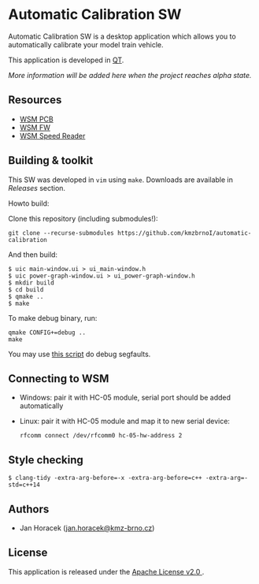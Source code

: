 # Automatic Calibration SW

Automatic Calibration SW is a desktop application which allows you to
automatically calibrate your model train vehicle.

This application is developed in [QT](https://www.qt.io/).

*More information will be added here when the project reaches alpha state.*

## Resources

 * [WSM PCB](https://github.com/kmzbrnoI/wsm-pcb)
 * [WSM FW](https://github.com/kmzbrnoI/wsm-fw)
 * [WSM Speed Reader](https://github.com/kmzbrnoI/wsm-speed-reader)

## Building & toolkit

This SW was developed in `vim` using `make`. Downloads are available in
*Releases* section.

Howto build:

Clone this repository (including submodules!):

```
git clone --recurse-submodules https://github.com/kmzbrnoI/automatic-calibration
```

And then build:

```
$ uic main-window.ui > ui_main-window.h
$ uic power-graph-window.ui > ui_power-graph-window.h
$ mkdir build
$ cd build
$ qmake ..
$ make
```

To make debug binary, run:

```
qmake CONFIG+=debug ..
make
```

You may use [this script](https://serverfault.com/questions/61659/can-you-get-any-program-in-linux-to-print-a-stack-trace-if-it-segfaults) do debug segfaults.

## Connecting to WSM

 * Windows: pair it with HC-05 module, serial port should be added
   automatically
 * Linux: pair it with HC-05 module and map it to new serial device:

    ```
    rfcomm connect /dev/rfcomm0 hc-05-hw-address 2
    ```

## Style checking

```
$ clang-tidy -extra-arg-before=-x -extra-arg-before=c++ -extra-arg=-std=c++14
```

## Authors

 * Jan Horacek ([jan.horacek@kmz-brno.cz](mailto:jan.horacek@kmz-brno.cz))

## License

This application is released under the [Apache License v2.0
](https://www.apache.org/licenses/LICENSE-2.0).
